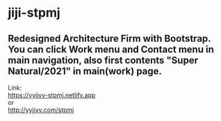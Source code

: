 # jiji-stpmj
Redesigned Architecture Firm with Bootstrap.  
You can click Work menu and Contact menu in main navigation, also first contents "Super Natural/2021" in  main(work) page.
---
Link:  
https://yyjjvv-stpmj.netlify.app <br>
or  
http://yyjjvv.com/stpmj
